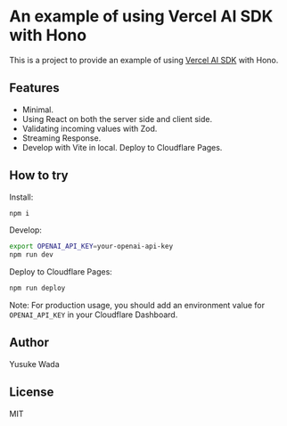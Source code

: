 # An example of using Vercel AI SDK with Hono

This is a project to provide an example of using [Vercel AI SDK](https://sdk.vercel.ai/docs) with Hono.

## Features

- Minimal.
- Using React on both the server side and client side.
- Validating incoming values with Zod.
- Streaming Response.
- Develop with Vite in local. Deploy to Cloudflare Pages.

## How to try

Install:

```sh
npm i
```

Develop:

```sh
export OPENAI_API_KEY=your-openai-api-key
npm run dev
```

Deploy to Cloudflare Pages:

```sh
npm run deploy
```

Note: For production usage, you should add an environment value for `OPENAI_API_KEY` in your Cloudflare Dashboard.

## Author

Yusuke Wada

## License

MIT
